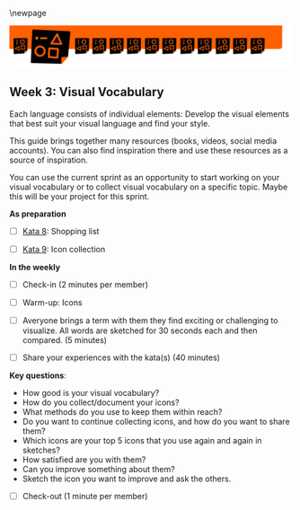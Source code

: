\newpage

![](sketchnotes/bumper4.png)

## Week 3: Visual Vocabulary

Each language consists of individual elements: Develop the visual elements that best suit your visual language and find your style.

This guide brings together many resources (books, videos, social media accounts). You can also find inspiration there and use these resources as a source of inspiration.

You can use the current sprint as an opportunity to start working on your visual vocabulary or to collect visual vocabulary on a specific topic. Maybe this will be your project for this sprint.

**As preparation**

- [ ] [Kata 8](0500_Kata_08.md): Shopping list

- [ ] [Kata 9](0500_Kata_09.md): Icon collection

**In the weekly**

- [ ] Check-in (2 minutes per member)

- [ ] Warm-up: Icons 

- [ ] Averyone brings a term with them they find exciting or challenging to visualize. All words are sketched for 30 seconds each and then compared. (5 minutes)

- [ ] Share your experiences with the kata(s) (40 minutes)

**Key questions**: 

- How good is your visual vocabulary?
- How do you collect/document your icons?
- What methods do you use to keep them within reach?
- Do you want to continue collecting icons, and how do you want to share them?
- Which icons are your top 5 icons that you use again and again in sketches?
- How satisfied are you with them?
- Can you improve something about them?
- Sketch the icon you want to improve and ask the others.

- [ ] Check-out (1 minute per member)
